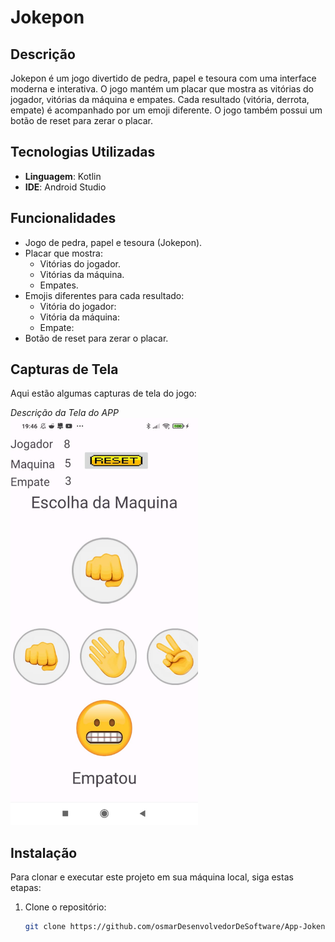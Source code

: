 # Jokepon

## Descrição
Jokepon é um jogo divertido de pedra, papel e tesoura com uma interface moderna e interativa. O jogo mantém um placar que mostra as vitórias do jogador, vitórias da máquina e empates. Cada resultado (vitória, derrota, empate) é acompanhado por um emoji diferente. O jogo também possui um botão de reset para zerar o placar.

## Tecnologias Utilizadas
- **Linguagem**: Kotlin
- **IDE**: Android Studio

## Funcionalidades
- Jogo de pedra, papel e tesoura (Jokepon).
- Placar que mostra:
  - Vitórias do jogador.
  - Vitórias da máquina.
  - Empates.
- Emojis diferentes para cada resultado:
  - Vitória do jogador: 
  - Vitória da máquina:
  - Empate:
- Botão de reset para zerar o placar.

## Capturas de Tela
Aqui estão algumas capturas de tela do jogo:

*Descrição da Tela do APP*  
<img src="https://github.com/osmarDesenvolvedorDeSoftware/App-Jokenpo/blob/master/tela_inicial.jpg" alt="Tela Inicial" width="300"/>


## Instalação
Para clonar e executar este projeto em sua máquina local, siga estas etapas:

1. Clone o repositório:
   ```bash
   git clone https://github.com/osmarDesenvolvedorDeSoftware/App-Jokenpo.git
